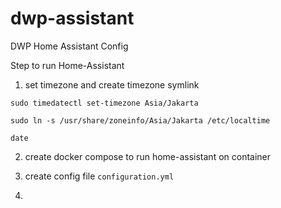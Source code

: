 # dwp-assistant
DWP Home Assistant Config


Step to run Home-Assistant
1. set timezone and create timezone symlink
```
sudo timedatectl set-timezone Asia/Jakarta

sudo ln -s /usr/share/zoneinfo/Asia/Jakarta /etc/localtime

date
```

2. create docker compose to run home-assistant on container

3. create config file `configuration.yml`

4. 